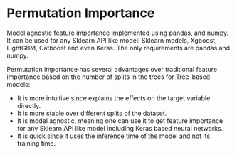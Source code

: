 # Permutation Importance
Model agnostic feature importance implemented using pandas, and numpy. It can be used for any Sklearn API like model: Sklearn models, Xgboost, LightGBM, Catboost and even Keras. The only requirements are pandas and numpy.

Permutation importance has several advantages over traditional feature importance based on the number of splits in the trees for Tree-based models:

* It is more intuitive since explains the effects on the target variable directly.
* It is more stable over different splits of the dataset.
* It is model agnostic, meaning one can use it to get feature importance for any Sklearn API like model including Keras based neural networks.
* It is quick since it uses the inference time of the model and not its training time.
